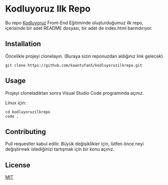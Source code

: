 # Kodluyoruz Ilk Repo

Bu repo [Kodluyoruz](https://kodluyoruz.org/tr/kodluyoruz/) Front-End Eğitiminde oluşturduğumuz ilk repo, içerisinde bir adet README dosyası, bir adet de index.html barındırıyor.

## Installation 


Öncelikle projeyi clonelayın. (Buraya sizin reponuzdan aldığınız link gelecek)

```
git clone https://github.com/kaantufan5/kodluyoruzilkrepo.git
```

## Usage

Projeyi cloneladıktan sonra Visual Studio Code programında açınız.

Linux için: 

```
cd kodluyoruzilkrepo
code .
```

## Contributing 

Pull requestler kabul edilir. Büyük değişiklikler için, lütfen önce neyi değiştirmek istediğinizi tartışmak için bir konu açınız.

## License 

[MIT](https://opensource.org/licenses/MIT)




